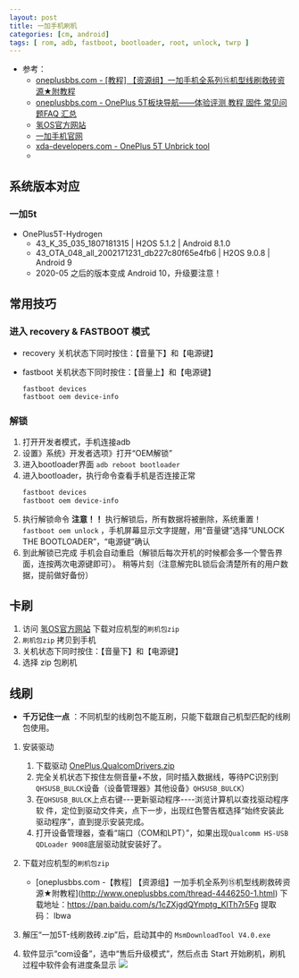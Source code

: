 ```yaml
---
layout: post
title: 一加手机刷机
categories: [cm, android]
tags: [ rom, adb, fastboot, bootloader, root, unlock, twrp ]
---
```


* 参考： 
  * [oneplusbbs.com - [教程] 【资源组】一加手机全系列⑮机型线刷救砖资源★附教程 ](http://www.oneplusbbs.com/thread-4446250-1.html)
  * [oneplusbbs.com - OnePlus 5T板块导航——体验评测 教程 固件 常见问题FAQ 汇总](https://www.oneplusbbs.com/thread-3839688-1.html)
  * [氢OS官方网站](https://www.h2os.com/)
  * [一加手机官网](https://www.oneplus.com/cn)
  * [xda-developers.com - OnePlus 5T Unbrick tool](https://forum.xda-developers.com/oneplus-5t/how-to/oneplus-5t-unbricking-tool-confirmation-t3733012)
  * []()


## 系统版本对应

### 一加5t

* OnePlus5T-Hydrogen
  * 43_K_35_035_1807181315                       |   H2OS 5.1.2   |   Android 8.1.0
  * 43_OTA_048_all_2002171231_db227c80f65e4fb6   |   H2OS 9.0.8   |   Android 9
  * 2020-05 之后的版本变成 Android 10，升级要注意！


## 常用技巧

### 进入 recovery & FASTBOOT 模式

* recovery
  关机状态下同时按住：【音量下】和【电源键】

* fastboot
  关机状态下同时按住：【音量上】和【电源键】

  ~~~
  fastboot devices
  fastboot oem device-info
  ~~~

### 解锁

1. 打开开发者模式，手机连接adb
1. 设置》系统》开发者选项》打开“OEM解锁”
1. 进入bootloader界面
    `adb reboot bootloader`
1. 进入bootloader，执行命令查看手机是否连接正常
    ~~~sh
    fastboot devices
    fastboot oem device-info
    ~~~
1. 执行解锁命令
    **注意！！**  执行解锁后，所有数据将被删除，系统重置！
    `fastboot oem unlock` ，手机屏幕显示文字提醒，用“音量键”选择“UNLOCK THE BOOTLOADER”，“电源键”确认
1. 到此解锁已完成
    手机会自动重启（解锁后每次开机的时候都会多一个警告界面，连按两次电源键即可）。
    稍等片刻（注意解完BL锁后会清楚所有的用户数据，提前做好备份）




## 卡刷

1. 访问 [氢OS官方网站](https://www.h2os.com/) 下载对应机型的`刷机包zip`
1. `刷机包zip` 拷贝到手机
1. 关机状态下同时按住：【音量下】和【电源键】
1. 选择 zip 包刷机






## 线刷

* **千万记住一点** ：不同机型的线刷包不能互刷，只能下载跟自己机型匹配的线刷包使用。

1. 安装驱动
    1. 下载驱动 [OnePlus.QualcomDrivers.zip](https://ava2.androidfilehost.com/dl/Yt2rQ2BT1AlGkGsPDT1bJQ/1596790027/889964283620777981/OnePlus.QualcomDrivers.zip?)
    1. 完全关机状态下按住左侧音量+不放，同时插入数据线，等待PC识别到`QHSUSB_BULCK`设备（设备管理器》其他设备》`QHSUSB_BULCK`）
    1. 在`QHSUSB_BULCK`上点右键---更新驱动程序----浏览计算机以查找驱动程序软
件，定位到驱动文件夹，点下一步，出现红色警告框选择“始终安装此驱动程序”，直到提示安装完成。
    1. 打开设备管理器，查看“端口（COM和LPT）”，如果出现`Qualcomm HS-USB QDLoader 9008`底层驱动就安装好了。

1. 下载对应机型的`刷机包zip`
    * [oneplusbbs.com -【教程] 【资源组】一加手机全系列⑮机型线刷救砖资源★附教程](http://www.oneplusbbs.com/thread-4446250-1.html)
      下载地址：<https://pan.baidu.com/s/1cZXjgdQYmptg_KlTh7r5Fg>
      提取码： lbwa
1. 解压“一加5T-线刷救砖.zip”后，启动其中的 `MsmDownloadTool V4.0.exe`
1. 软件显示“com设备”，选中“售后升级模式”，然后点击 Start 开始刷机，刷机过程中软件会有进度条显示
    ![](MsmDownloadTool刷机界面.png)





























